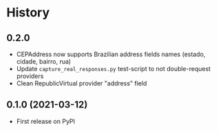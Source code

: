 # History

## 0.2.0
 - CEPAddress now supports Brazilian address fields names (estado, cidade, bairro, rua)
 - Update `capture_real_responses.py` test-script to not double-request providers
 - Clean RepublicVirtual provider "address" field

## 0.1.0 (2021-03-12)
 - First release on PyPI
